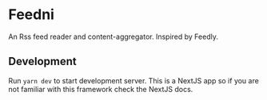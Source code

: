 # Feedni

An Rss feed reader and content-aggregator. Inspired by Feedly.

## Development
Run `yarn dev` to start development server.
This is a NextJS app so if you are not familiar with this framework check the NextJS docs.

